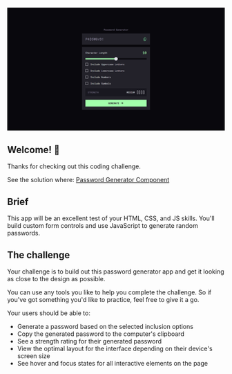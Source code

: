 ![Design preview for the Password Generator Component coding challenge](./assets/component-preview.png)

## Welcome! 👋

Thanks for checking out this coding challenge.

See the solution where: [Password Generator Component](https://dani234jf.github.io/Solution-with-HTML-CSS-JS-Password-Generator-Component/)

## Brief

This app will be an excellent test of your HTML, CSS, and JS skills. You'll build custom form controls and use JavaScript to generate random passwords.

## The challenge

Your challenge is to build out this password generator app and get it looking as close to the design as possible.

You can use any tools you like to help you complete the challenge. So if you've got something you'd like to practice, feel free to give it a go.

Your users should be able to:

- Generate a password based on the selected inclusion options
- Copy the generated password to the computer's clipboard
- See a strength rating for their generated password
- View the optimal layout for the interface depending on their device's screen size
- See hover and focus states for all interactive elements on the page

